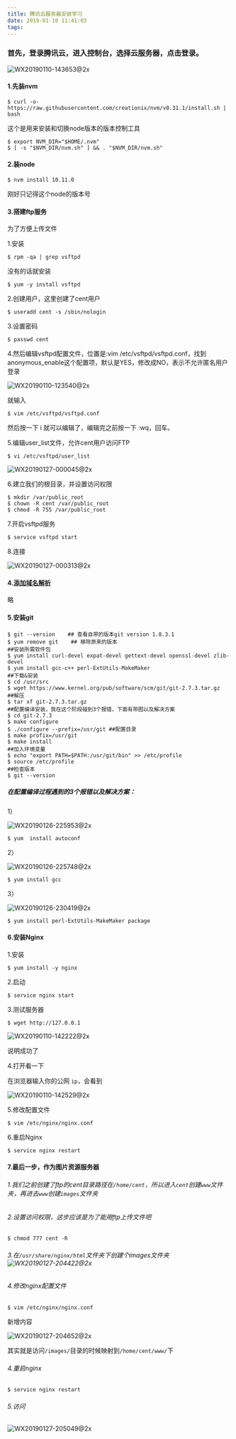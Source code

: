 ```yaml
---
title: 腾讯云服务器安装学习
date: 2019-01-10 11:41:03
tags:
---
```


### 首先，登录腾讯云，进入控制台，选择云服务器，点击登录。

![WX20190110-143653@2x](http://www.qinhanwen.xyz/WX20190110-143653@2x.png)

#### 1.先装nvm

```shell
$ curl -o- https://raw.githubusercontent.com/creationix/nvm/v0.31.1/install.sh | bash
```

这个是用来安装和切换node版本的版本控制工具

```shell
$ export NVM_DIR="$HOME/.nvm"
$ [ -s "$NVM_DIR/nvm.sh" ] && . "$NVM_DIR/nvm.sh"
```



#### 2.装node

```shell
$ nvm install 10.11.0
```

刚好只记得这个node的版本号



#### 3.搭建ftp服务

为了方便上传文件



1.安装

```shell
$ rpm -qa | grep vsftpd
```

没有的话就安装

```shell
$ yum -y install vsftpd
```



2.创建用户，这里创建了cent用户

```shell
$ useradd cent -s /sbin/nologin
```



3.设置密码

```shell
$ passwd cent
```



4.然后编辑vsftpd配置文件，位置是:vim /etc/vsftpd/vsftpd.conf，找到anonymous_enable这个配置项，默认是YES，修改成NO，表示不允许匿名用户登录

![WX20190110-123540@2x](http://www.qinhanwen.xyz/WX20190110-123540@2x.png)

就输入

```shell
$ vim /etc/vsftpd/vsftpd.conf
```

然后按一下 i 就可以编辑了，编辑完之前按一下 :wq，回车。



5.编辑user_list文件，允许cent用户访问FTP

```shell
$ vi /etc/vsftpd/user_list
```

![WX20190127-000045@2x](http://www.qinhanwen.xyz/WX20190127-000045@2x.png)



6.建立我们的根目录，并设置访问权限

```shell
$ mkdir /var/public_root
$ chown -R cent /var/public_root
$ chmod -R 755 /var/public_root
```



7.开启vsftpd服务

```shell
$ service vsftpd start
```



8.连接

![WX20190127-000313@2x](http://www.qinhanwen.xyz/WX20190127-000313@2x.png)





#### 4.[添加域名解析](https://cloud.tencent.com/document/product/302/3446)

略



#### 5.安装git

```shell
$ git --version    ## 查看自带的版本git version 1.8.3.1
$ yum remove git	## 移除原来的版本
##安装所需软件包
$ yum install curl-devel expat-devel gettext-devel openssl-devel zlib-devel  
$ yum install gcc-c++ perl-ExtUtils-MakeMaker
##下载&安装
$ cd /usr/src
$ wget https://www.kernel.org/pub/software/scm/git/git-2.7.3.tar.gz
##解压
$ tar xf git-2.7.3.tar.gz
##配置编译安装，我在这个阶段碰到3个报错，下面有带图以及解决方案
$ cd git-2.7.3
$ make configure
$ ./configure --prefix=/usr/git ##配置目录
$ make profix=/usr/git
$ make install
##加入环境变量
$ echo "export PATH=$PATH:/usr/git/bin" >> /etc/profile
$ source /etc/profile
##检查版本
$ git --version 
```



##### 在配置编译过程遇到的3个报错以及解决方案：

1）

![WX20190126-225953@2x](http://www.qinhanwen.xyz/WX20190126-225953@2x.png)

```shell
$ yum  install autoconf
```



2）

![WX20190126-225748@2x](http://www.qinhanwen.xyz/WX20190126-225748@2x.png)

```shell
$ yum install gcc
```



3）

![WX20190126-230419@2x](http://www.qinhanwen.xyz/WX20190126-230419@2x.png)

```shell
$ yum install perl-ExtUtils-MakeMaker package
```



#### 6.安装Nginx

1.安装

```shell
$ yum install -y nginx
```



2.启动

```shell
$ service nginx start
```



3.测试服务器

```shell
$ wget http://127.0.0.1
```

![WX20190110-142222@2x](http://www.qinhanwen.xyz/WX20190110-142222@2x.png)

说明成功了



4.打开看一下

在浏览器输入你的公网 `ip`，会看到

![WX20190110-142529@2x](http://www.qinhanwen.xyz/WX20190110-142529@2x.png)

5.修改配置文件

```shell
$ vim /etc/nginx/nginx.conf
```



6.重启Nginx

```shell
$ service nginx restart
```



#### 7.最后一步，作为图片资源服务器

###### 1.我们之前创建了ftp的cent目录路径在`/home/cent`，所以进入`cent`创建`www`文件夹，再进去`www`创建`images`文件夹



###### 2.设置访问权限，这步应该是为了能用ftp上传文件吧

```shell
$ chmod 777 cent -R
```



###### 3.在`/usr/share/nginx/html`文件夹下创建个images文件夹![WX20190127-204422@2x](http://www.qinhanwen.xyz/WX20190127-204422@2x.png)



###### 4.修改nginx配置文件 

```shell
$ vim /etc/nginx/nginx.conf
```

新增内容

![WX20190127-204652@2x](http://www.qinhanwen.xyz/WX20190127-204652@2x.png)

其实就是访问`/images/`目录的时候映射到`/home/cent/www/`下



###### 4.重启nginx

```shell
$ service nginx restart
```



###### 5.访问

![WX20190127-205049@2x](http://www.qinhanwen.xyz/WX20190127-205049@2x.png)